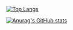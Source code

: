 

[![Top Langs](https://github-readme-stats.vercel.app/api/top-langs/?username=melmmmmmmm)](https://github.com/anuraghazra/github-readme-stats)

[![Anurag's GitHub stats](https://github-readme-stats.vercel.app/api?username=melmmmmmmm)](https://github.com/anuraghazra/github-readme-stats)
